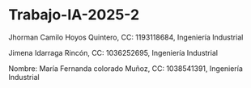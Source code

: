 # Trabajo-IA-2025-2
Jhorman Camilo Hoyos Quintero, CC: 1193118684, Ingeniería Industrial

Jimena Idarraga Rincón, CC: 1036252695, Ingeniería Industrial

Nombre: María Fernanda colorado Muñoz, CC: 1038541391, Ingeniería Industrial
